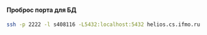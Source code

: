 #### Проброс порта для БД

```bash
ssh -p 2222 -l s408116 -L5432:localhost:5432 helios.cs.ifmo.ru
```
